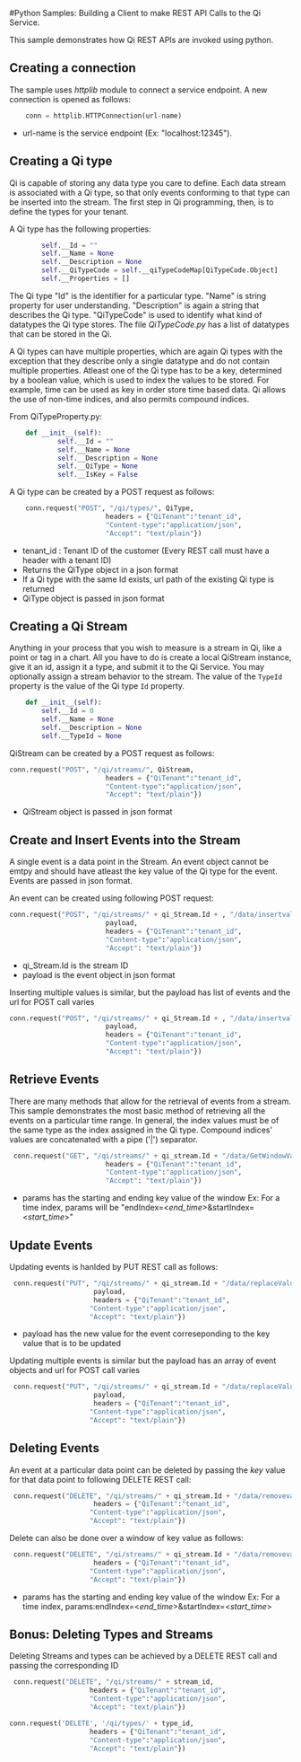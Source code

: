 #Python Samples: Building a Client to make REST API Calls to the Qi Service.

This sample demonstrates how Qi REST APIs are invoked using python.

## Creating a connection

The sample uses *httplib* module to connect a service endpoint. A new connection is opened as follows:

```python
	conn = httplib.HTTPConnection(url-name)
```

* url-name is the service endpoint (Ex: "localhost:12345").

## Creating a Qi type

Qi is capable of storing any data type you care to define.  Each data stream is associated with a Qi type, so that only events conforming to that type can be inserted into the stream.  The first step in Qi programming, then, is to define the types for your tenant.

A Qi type has the following properties:

```python
        self.__Id = ""
        self.__Name = None
        self.__Description = None
        self.__QiTypeCode = self.__qiTypeCodeMap[QiTypeCode.Object]
        self.__Properties = []
```

The Qi type "Id" is the identifier for a particular type. "Name" is string property for user understanding. "Description" is again a string that describes the Qi type. "QiTypeCode" is used to identify what kind of datatypes the Qi type stores. The file *QiTypeCode.py* has a list of datatypes that can be stored in the Qi.

A Qi types can have multiple properties, which are again Qi types with the exception that they describe only a single datatype and do not contain multiple properties. Atleast one of the Qi type has to be a key, determined by a boolean value, which is used to index the values to be stored. For example, time can be used as key in order store time based data. Qi allows the use of non-time indices, and also permits compound indices.

From QiTypeProperty.py:
```python
    def __init__(self):
            self.__Id = ""
            self.__Name = None
            self.__Description = None
            self.__QiType = None
            self.__IsKey = False
```            	

A Qi type can be created by a POST request as follows:

```python
	conn.request("POST", "/qi/types/", QiType, 
						headers = {"QiTenant":"tenant_id",
						"Content-type":"application/json",
						"Accept": "text/plain"})
```

* tenant_id	:	Tenant ID of the customer (Every REST call must have a header with a tenant ID)
* Returns the QiType object in a json format
* If a Qi type with the same Id exists, url path of the existing Qi type is returned
* QiType object is passed in json format


## Creating a Qi Stream

Anything in your process that you wish to measure is a stream in Qi, like a point or tag in a chart.  All you have to do is create a local QiStream instance, give it an id, assign it a type, and submit it to the Qi Service.  You may optionally assign a stream behavior to the stream. The value of the `TypeId` property is the value of the Qi type `Id` property.

```python
    def __init__(self):
        self.__Id = 0
        self.__Name = None
        self.__Description = None
        self.__TypeId = None
```

QiStream can be created by a POST request as follows:

```python
conn.request("POST", "/qi/streams/", QiStream, 
						headers = {"QiTenant":"tenant_id",
						"Content-type":"application/json",
						"Accept": "text/plain"})
```

* QiStream object is passed in json format

## Create and Insert Events into the Stream

A single event is a data point in the Stream. An event object cannot be emtpy and should have atleast the key value of the Qi type for the event. Events are passed in json format.

An event can be created using following POST request:

```python
conn.request("POST", "/qi/streams/" + qi_Stream.Id + , "/data/insertvalue", 
						payload,
						headers = {"QiTenant":"tenant_id",
						"Content-type":"application/json",
						"Accept": "text/plain"})
```

* qi_Stream.Id is the stream ID
* payload is the event object in json format

Inserting multiple values is similar, but the payload has list of events and the url for POST call varies

```python
conn.request("POST", "/qi/streams/" + qi_Stream.Id + , "/data/insertvalues", 
						payload,
						headers = {"QiTenant":"tenant_id",
						"Content-type":"application/json",
						"Accept": "text/plain"})
```

## Retrieve Events

There are many methods that allow for the retrieval of events from a stream.  This sample demonstrates the most basic method of retrieving all the events on a particular time range. In general, the index values must be of the same type as the index assigned in the Qi type.  Compound indices' values are concatenated with a pipe ('|') separator.

```python
 conn.request("GET", "/qi/streams/" + qi_stream.Id + "/data/GetWindowValues?" + params,
 						headers = {"QiTenant":"tenant_id",
						"Content-type":"application/json",
						"Accept": "text/plain"})
```

* params has the starting and ending key value of the window
		Ex: For a time index, params will be "endIndex=<*end_time*>&startIndex=<*start_time*>"

## Update Events

Updating events is hanlded by PUT REST call as follows:

```python
 conn.request("PUT", "/qi/streams/" + qi_stream.Id + "/data/replaceValue", 
                     payload,
                     headers = {"QiTenant":"tenant_id",
					"Content-type":"application/json",
					"Accept": "text/plain"})
```

* payload has the new value for the event correseponding to the key value that is to be updated

Updating multiple events is similar but the payload has an array of event objects and url for POST call varies

```python
 conn.request("PUT", "/qi/streams/" + qi_stream.Id + "/data/replaceValues", 
                     payload,
                     headers = {"QiTenant":"tenant_id",
					"Content-type":"application/json",
					"Accept": "text/plain"})
```

## Deleting Events

An event at a particular data point can be deleted by passing the *key* value for that data point to following DELETE REST call:

```python
 conn.request("DELETE", "/qi/streams/" + qi_stream.Id + "/data/removevalue?" + params, 
                     headers = {"QiTenant":"tenant_id",
					"Content-type":"application/json",
					"Accept": "text/plain"})
```

Delete can also be done over a window of key value as follows:

```python
 conn.request("DELETE", "/qi/streams/" + qi_stream.Id + "/data/removevalues?" + params, 
                     headers = {"QiTenant":"tenant_id",
					"Content-type":"application/json",
					"Accept": "text/plain"})
```

* params has the starting and ending key value of the window
			Ex: For a time index, params:endIndex=<*end_time*>&startIndex=<*start_time*>

## Bonus: Deleting Types and Streams

Deleting Streams and types can be achieved by a DELETE REST call and passing the corresponding ID

```python
 conn.request("DELETE", "/qi/streams/" + stream_id, 
 					headers = {"QiTenant":"tenant_id",
					"Content-type":"application/json",
					"Accept": "text/plain"})
```

```python
conn.request('DELETE', '/qi/types/' + type_id,
					headers = {"QiTenant":"tenant_id",
					"Content-type":"application/json",
					"Accept": "text/plain"})
```

